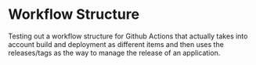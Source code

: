 # Workflow Structure

Testing out a workflow structure for Github Actions that actually takes into account build and deployment as different items and then uses the releases/tags as the way to manage the release of an application.
